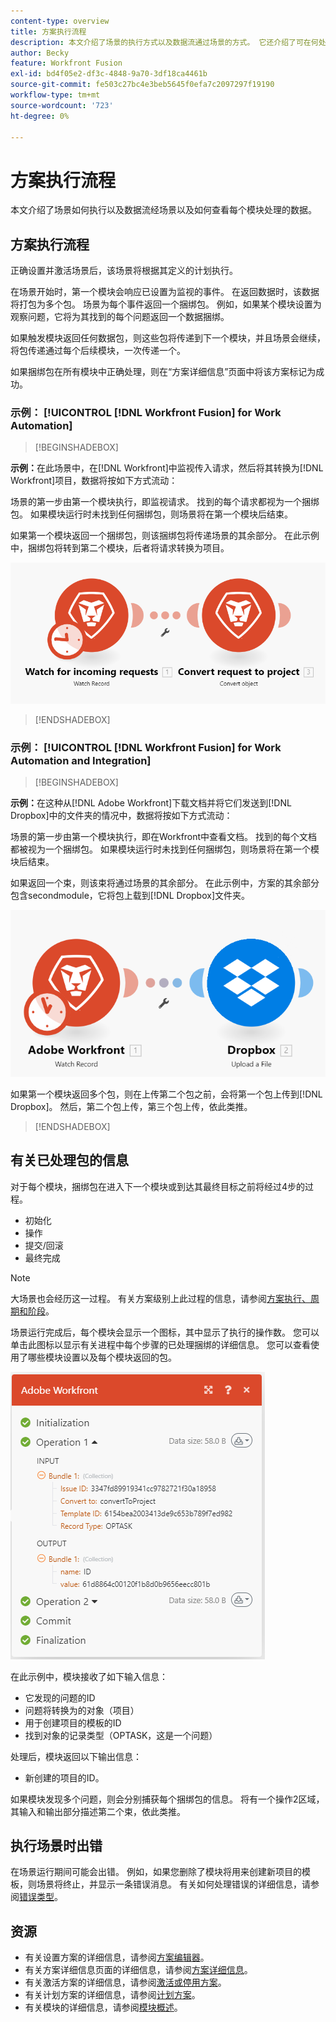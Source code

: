 ```yaml
---
content-type: overview
title: 方案执行流程
description: 本文介绍了场景的执行方式以及数据流通过场景的方式。 它还介绍了可在何处找到有关已处理数据的信息以及如何读取该信息。
author: Becky
feature: Workfront Fusion
exl-id: bd4f05e2-df3c-4848-9a70-3df18ca4461b
source-git-commit: fe503c27bc4e3beb5645f0efa7c2097297f19190
workflow-type: tm+mt
source-wordcount: '723'
ht-degree: 0%

---
```


# 方案执行流程

本文介绍了场景如何执行以及数据流经场景以及如何查看每个模块处理的数据。

## 方案执行流程

正确设置并激活场景后，该场景将根据其定义的计划执行。

在场景开始时，第一个模块会响应已设置为监视的事件。 在返回数据时，该数据将打包为多个包。 场景为每个事件返回一个捆绑包。 例如，如果某个模块设置为观察问题，它将为其找到的每个问题返回一个数据捆绑。

如果触发模块返回任何数据包，则这些包将传递到下一个模块，并且场景会继续，将包传递通过每个后续模块，一次传递一个。

如果捆绑包在所有模块中正确处理，则在“方案详细信息”页面中将该方案标记为成功。

### 示例： [!UICONTROL [!DNL Workfront Fusion] for Work Automation]

>[!BEGINSHADEBOX]

**示例：**&#x200B;在此场景中，在[!DNL Workfront]中监视传入请求，然后将其转换为[!DNL Workfront]项目，数据将按如下方式流动：

场景的第一步由第一个模块执行，即监视请求。 找到的每个请求都视为一个捆绑包。 如果模块运行时未找到任何捆绑包，则场景将在第一个模块后结束。

如果第一个模块返回一个捆绑包，则该捆绑包将传递场景的其余部分。 在此示例中，捆绑包将转到第二个模块，后者将请求转换为项目。

![](assets/example-execution-flow-wf-only.png)

>[!ENDSHADEBOX]

### 示例： [!UICONTROL [!DNL Workfront Fusion] for Work Automation and Integration]

>[!BEGINSHADEBOX]

**示例：**&#x200B;在这种从[!DNL Adobe Workfront]下载文档并将它们发送到[!DNL Dropbox]中的文件夹的情况中，数据将按如下方式流动：

场景的第一步由第一个模块执行，即在Workfront中查看文档。 找到的每个文档都被视为一个捆绑包。 如果模块运行时未找到任何捆绑包，则场景将在第一个模块后结束。

如果返回一个束，则该束将通过场景的其余部分。 在此示例中，方案的其余部分包含secondmodule，它将包上载到[!DNL Dropbox]文件夹。

![](assets/example-execution-flow-wf-dropbox.png)

如果第一个模块返回多个包，则在上传第二个包之前，会将第一个包上传到[!DNL Dropbox]。 然后，第二个包上传，第三个包上传，依此类推。

>[!ENDSHADEBOX]

## 有关已处理包的信息

对于每个模块，捆绑包在进入下一个模块或到达其最终目标之前将经过4步的过程。

* 初始化
* 操作
* 提交/回滚
* 最终完成

>[!NOTE]
>
>大场景也会经历这一过程。 有关方案级别上此过程的信息，请参阅[方案执行、周期和阶段](/help/workfront-fusion/references/scenarios/scenario-execution-cycles-phases.md)。

场景运行完成后，每个模块会显示一个图标，其中显示了执行的操作数。 您可以单击此图标以显示有关进程中每个步骤的已处理捆绑的详细信息。 您可以查看使用了哪些模块设置以及每个模块返回的包。

![](assets/Info-processed-bundles.png)

在此示例中，模块接收了如下输入信息：

* 它发现的问题的ID
* 问题将转换为的对象（项目）
* 用于创建项目的模板的ID
* 找到对象的记录类型（OPTASK，这是一个问题）

处理后，模块返回以下输出信息：

* 新创建的项目的ID。

如果模块发现多个问题，则会分别捕获每个捆绑包的信息。 将有一个操作2区域，其输入和输出部分描述第二个束，依此类推。

## 执行场景时出错

在场景运行期间可能会出错。 例如，如果您删除了模块将用来创建新项目的模板，则场景将终止，并显示一条错误消息。 有关如何处理错误的详细信息，请参阅[错误类型](/help/workfront-fusion/references/errors/error-processing.md)。

## 资源

* 有关设置方案的详细信息，请参阅[方案编辑器](/help/workfront-fusion/get-started-with-fusion/navigate-fusion/scenario-editor.md)。
* 有关方案详细信息页面的详细信息，请参阅[方案详细信息](/help/workfront-fusion/get-started-with-fusion/navigate-fusion/scenario-details.md)。
* 有关激活方案的详细信息，请参阅[激活或停用方案](/help/workfront-fusion/manage-scenarios/activate-deactivate-scenarios.md)。
* 有关计划方案的详细信息，请参阅[计划方案](/help/workfront-fusion/create-scenarios/config-scenarios-settings/schedule-a-scenario.md)。
* 有关模块的详细信息，请参阅[模块概述](/help/workfront-fusion/get-started-with-fusion/understand-fusion/module-overview.md)。
